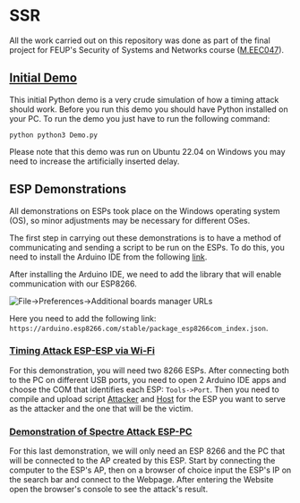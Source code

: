 # SSR

All the work carried out on this repository was done as part of the final project for FEUP's Security of Systems and Networks course ([M.EEC047]).

## [Initial Demo](Intermediate_Presentation)

This initial Python demo is a very crude simulation of how a timing attack should work. 
Before you run this demo you should have Python installed on your PC.
To run the demo you just have to run the following command:

```python python3 Demo.py```

Please note that this demo was run on Ubuntu 22.04 on Windows you may need to increase the artificially inserted delay.


## ESP Demonstrations

All demonstrations on ESPs took place on the Windows operating system (OS), so minor adjustments may be necessary for different OSes.

The first step in carrying out these demonstrations is to have a method of communicating and sending a script to be run on the ESPs. To do this, you need to install the Arduino IDE from the following [link](https://www.arduino.cc/en/software).

After installing the Arduino IDE, we need to add the library that will enable communication with our ESP8266.

![File->Preferences->Additional boards manager URLs](Images/add_URL.png?raw=true)

Here you need to add the following link: `https://arduino.esp8266.com/stable/package_esp8266com_index.json`.


### [Timing Attack ESP-ESP via Wi-Fi](ESP-ESP_Timing_attack)

For this demonstration, you will need two 8266 ESPs.
After connecting both to the PC on different USB ports, you need to open 2 Arduino IDE apps and choose the COM that identifies each ESP: `Tools->Port`.
Then you need to compile and upload script [Attacker](ESP-ESP_Timing_attack/Attack/Attacker.ino) and [Host](ESP-ESP_Timing_attack/Host/Host.inoHost.ino) for the ESP you want to serve as the attacker and the one that will be the victim.



### [Demonstration of Spectre Attack ESP-PC](ESP-PC_Spectre_attack)

For this last demonstration, we will only need an ESP 8266 and the PC that will be connected to the AP created by this ESP. Start by connecting the computer to the ESP's AP, then on a browser of choice input the ESP's IP on the search bar and connect to the Webpage. After entering the Website open the browser's console to see the attack's result.



[M.EEC047]: https://sigarra.up.pt/feup/en/UCURR_GERAL.FICHA_UC_VIEW?pv_ocorrencia_id=516519
